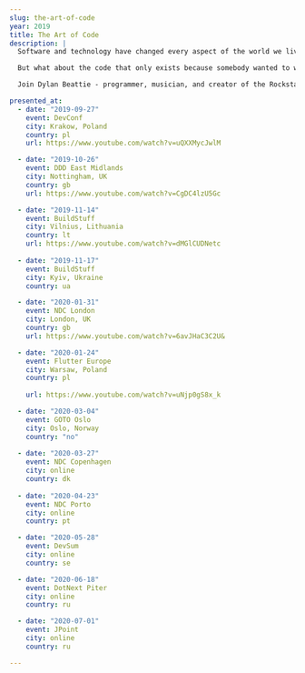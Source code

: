 ```yaml
---
slug: the-art-of-code
year: 2019
title: The Art of Code
description: |
  Software and technology have changed every aspect of the world we live in. At one extreme are the ‘mission critical’ applications - the code that runs our banks, our hospitals, our airports and phone networks. Then there’s the code we all use every day to browse the web, watch movies, create spreadsheets… not quite so critical, but still code that solves problems and delivers services.

  But what about the code that only exists because somebody wanted to write it? Code created just to make people smile, laugh, maybe even dance? Maybe even code that does nothing at all? Code that was created just to see if it was possible?

  Join Dylan Beattie - programmer, musician, and creator of the Rockstar programming language - for an entertaining look at the art of code. We’ll look at the origins of programming as an art form, from Conway's Game of Life to the 1970s demoscene and the earliest Obfuscated C competitions. We’ll learn about esoteric languages and quines - how DO you create a program that prints its own source code? We’ll discover quine relays, code golf and generative art, and we’ll explore the phenomenon of live coding as performance - from the pioneers of electronic music to modern algoraves and live coding platforms like Sonic Pi.

presented_at:
  - date: "2019-09-27"
    event: DevConf
    city: Krakow, Poland
    country: pl
    url: https://www.youtube.com/watch?v=uQXXMycJwlM

  - date: "2019-10-26"
    event: DDD East Midlands
    city: Nottingham, UK
    country: gb
    url: https://www.youtube.com/watch?v=CgDC4lzU5Gc

  - date: "2019-11-14"
    event: BuildStuff
    city: Vilnius, Lithuania
    country: lt
    url: https://www.youtube.com/watch?v=dMGlCUDNetc
  
  - date: "2019-11-17"
    event: BuildStuff
    city: Kyiv, Ukraine
    country: ua

  - date: "2020-01-31"
    event: NDC London
    city: London, UK
    country: gb    
    url: https://www.youtube.com/watch?v=6avJHaC3C2U&

  - date: "2020-01-24"
    event: Flutter Europe
    city: Warsaw, Poland
    country: pl
    
    url: https://www.youtube.com/watch?v=uNjp0gS8x_k

  - date: "2020-03-04"
    event: GOTO Oslo
    city: Oslo, Norway
    country: "no"    
  
  - date: "2020-03-27"
    event: NDC Copenhagen
    city: online
    country: dk
    
  - date: "2020-04-23"
    event: NDC Porto
    city: online
    country: pt

  - date: "2020-05-28"
    event: DevSum
    city: online
    country: se

  - date: "2020-06-18"
    event: DotNext Piter
    city: online
    country: ru

  - date: "2020-07-01"
    event: JPoint
    city: online
    country: ru

--- 
```

